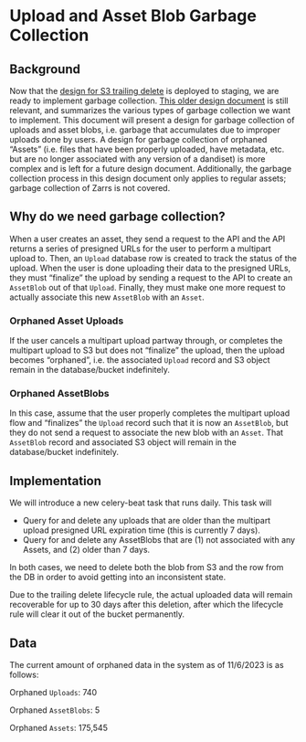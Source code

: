 # Upload and Asset Blob Garbage Collection

## Background

Now that the [design for S3 trailing delete](./s3-trailing-delete.md) is deployed to staging, we are ready to implement garbage collection. [This older design document](./garbage-collection-1.md#uploads) is still relevant, and summarizes the various types of garbage collection we want to implement. This document will present a design for garbage collection of uploads and asset blobs, i.e. garbage that accumulates due to improper uploads done by users. A design for garbage collection of orphaned “Assets” (i.e. files that have been properly uploaded, have metadata, etc. but are no longer associated with any version of a dandiset) is more complex and is left for a future design document. Additionally, the garbage collection process in this design document only applies to regular assets; garbage collection of Zarrs is not covered.

## Why do we need garbage collection?

When a user creates an asset, they send a request to the API and the API returns a series of presigned URLs for the user to perform a multipart upload to. Then, an `Upload` database row is created to track the status of the upload. When the user is done uploading their data to the presigned URLs, they must “finalize” the upload by sending a request to the API to create an `AssetBlob` out of that `Upload`. Finally, they must make one more request to actually associate this new `AssetBlob` with an `Asset`.

### Orphaned Asset Uploads

If the user cancels a multipart upload partway through, or completes the multipart upload to S3 but does not “finalize” the upload, then the upload becomes “orphaned”, i.e. the associated `Upload` record and S3 object remain in the database/bucket indefinitely.

### Orphaned AssetBlobs

In this case, assume that the user properly completes the multipart upload flow and “finalizes” the `Upload` record such that it is now an `AssetBlob`, but they do not send a request to associate the new blob with an `Asset`. That `AssetBlob` record and associated S3 object will remain in the database/bucket indefinitely.

## Implementation

We will introduce a new celery-beat task that runs daily. This task will

- Query for and delete any uploads that are older than the multipart upload presigned URL expiration time (this is currently 7 days).
- Query for and delete any AssetBlobs that are (1) not associated with any Assets, and (2) older than 7 days.

In both cases, we need to delete both the blob from S3 and the row from the DB in order to avoid getting into an inconsistent state.

Due to the trailing delete lifecycle rule, the actual uploaded data will remain recoverable for up to 30 days after this deletion, after which the lifecycle rule will clear it out of the bucket permanently.

## Data

The current amount of orphaned data in the system as of 11/6/2023 is as follows:

Orphaned `Uploads`: 740

Orphaned `AssetBlobs`: 5

Orphaned `Assets`: 175,545
